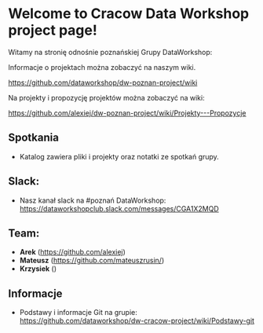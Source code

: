 # Welcome to Cracow Data Workshop project page!

Witamy na stronię odnośnie poznańskiej Grupy DataWorkshop:



Informacje o projektach można zobaczyć na naszym wiki.

https://github.com/dataworkshop/dw-poznan-project/wiki



Na projekty i propozycję projektów można zobaczyć na wiki:

https://github.com/alexiej/dw-poznan-project/wiki/Projekty---Propozycje

##  Spotkania

- Katalog zawiera pliki i projekty oraz notatki ze spotkań grupy.

## Slack:

- Nasz kanał slack na #poznań DataWorkshop: https://dataworkshopclub.slack.com/messages/CGA1X2MQD

## Team:

- **Arek** (https://github.com/alexiej)
- **Mateusz** (https://github.com/mateuszrusin/)
- **Krzysiek** ()

## Informacje

* Podstawy i informacje Git na grupie: https://github.com/dataworkshop/dw-cracow-project/wiki/Podstawy-git